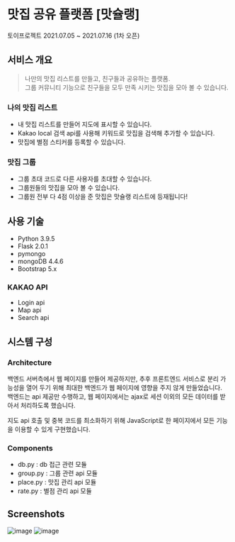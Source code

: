 # 맛집 공유 플랫폼 [맛슐랭]  
토이프로젝트 2021.07.05 ~ 2021.07.16 (1차 오픈)

## 서비스 개요
> 나만의 맛집 리스트를 만들고, 친구들과 공유하는 플랫폼.   
> 그룹 커뮤니티 기능으로 친구들을 모두 만족 시키는 맛집을 모아 볼 수 있습니다.
  
### 나의 맛집 리스트
- 내 맛집 리스트를 만들어 지도에 표시할 수 있습니다.
- Kakao local 검색 api를 사용해 키워드로 맛집을 검색해 추가할 수 있습니다.
- 맛집에 별점 스티커를 등록할 수 있습니다.

### 맛집 그룹
- 그룹 초대 코드로 다른 사용자를 초대할 수 있습니다.
- 그룹원들의 맛집을 모아 볼 수 있습니다.
- 그룹원 전부 다 4점 이상을 준 맛집은 맛슐랭 리스트에 등재됩니다!

## 사용 기술
- Python 3.9.5
- Flask 2.0.1
- pymongo 
- mongoDB 4.4.6
- Bootstrap 5.x

### KAKAO API
- Login api
- Map api
- Search api

## 시스템 구성
### Architecture
백엔드 서버측에서 웹 페이지를 만들어 제공하지만, 추후 프론트엔드 서비스로 분리 가능성을 열어 두기 위해 최대한 백엔드가 웹 페이지에 영향을 주지 않게 만들었습니다.  
백엔드는 api 제공만 수행하고, 웹 페이지에서는 ajax로 세션 이외의 모든 데이터를 받아서 처리하도록 했습니다. 

지도 api 호출 및 중복 코드를 최소화하기 위해 JavaScript로 한 페이지에서 모든 기능을 이용할 수 있게 구현했습니다.

### Components
- db.py : db 접근 관련 모듈
- group.py : 그룹 관련 api 모듈
- place.py : 맛집 관리 api 모듈
- rate.py : 별점 관리 api 모듈

## Screenshots
![image](https://user-images.githubusercontent.com/35682236/127429162-f3ca0900-8cce-4438-ab00-8319cf03b876.png)
![image](https://user-images.githubusercontent.com/35682236/127429193-825d6665-d148-4250-a5e5-f38f284dffb6.png)

